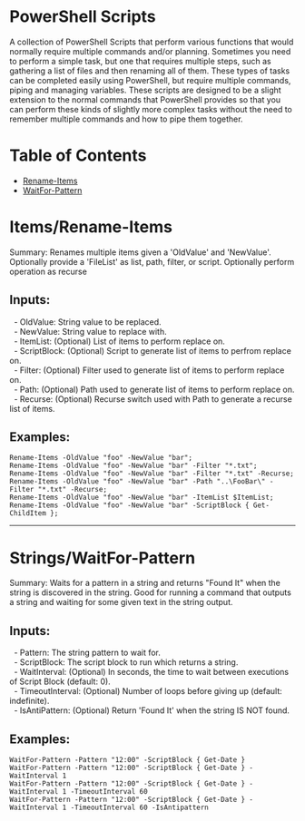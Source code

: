 # PowerShell Scripts
A collection of PowerShell Scripts that perform various functions that would normally require multiple commands and/or planning. Sometimes you need to perform a simple task, but one that requires multiple steps, such as gathering a list of files and then renaming all of them. These types of tasks can be completed easily using PowerShell, but require multiple commands, piping and managing variables. These scripts are designed to be a slight extension to the normal commands that PowerShell provides so that you can perform these kinds of slightly more complex tasks without the need to remember multiple commands and how to pipe them together.

Table of Contents
=================

 - [Rename-Items](#Items/Rename-Items)
 - [WaitFor-Pattern](#Strings/WaitFor-Pattern)

Items/Rename-Items
==================

Summary: Renames multiple items given a 'OldValue' and 'NewValue'. Optionally provide a 'FileList' as list, path, filter, or script. Optionally perform operation as recurse

Inputs:
-------
&nbsp;&nbsp;- OldValue: String value to be replaced.<br>
&nbsp;&nbsp;- NewValue: String value to replace with.<br>
&nbsp;&nbsp;- ItemList: (Optional) List of items to perform replace on.<br>
&nbsp;&nbsp;- ScriptBlock: (Optional) Script to generate list of items to perfrom replace on.<br>
&nbsp;&nbsp;- Filter: (Optional) Filter used to generate list of items to perform replace on.<br>
&nbsp;&nbsp;- Path: (Optional) Path used to generate list of items to perform replace on.<br>
&nbsp;&nbsp;- Recurse: (Optional) Recurse switch used with Path to generate a recurse list of items.<br>

Examples:
---------
    Rename-Items -OldValue "foo" -NewValue "bar";
    Rename-Items -OldValue "foo" -NewValue "bar" -Filter "*.txt";
    Rename-Items -OldValue "foo" -NewValue "bar" -Filter "*.txt" -Recurse;
    Rename-Items -OldValue "foo" -NewValue "bar" -Path "..\FooBar\" -Filter "*.txt" -Recurse;
    Rename-Items -OldValue "foo" -NewValue "bar" -ItemList $ItemList;
    Rename-Items -OldValue "foo" -NewValue "bar" -ScriptBlock { Get-ChildItem };

--------------------------------------------------------------------------------

Strings/WaitFor-Pattern
=======================

Summary: Waits for a pattern in a string and returns "Found It" when the string is discovered in the string. Good for running a command that outputs a string and waiting for some given text in the string output.

Inputs:
-------
&nbsp;&nbsp;- Pattern: The string pattern to wait for.<br>
&nbsp;&nbsp;- ScriptBlock: The script block to run which returns a string.<br>
&nbsp;&nbsp;- WaitInterval: (Optional) In seconds, the time to wait between executions of Script Block (default: 0).<br>
&nbsp;&nbsp;- TimeoutInterval: (Optional) Number of loops before giving up (default: indefinite).<br>
&nbsp;&nbsp;- IsAntiPattern: (Optional) Return 'Found It' when the string IS NOT found.<br>

Examples:
---------
    WaitFor-Pattern -Pattern "12:00" -ScriptBlock { Get-Date }
    WaitFor-Pattern -Pattern "12:00" -ScriptBlock { Get-Date } -WaitInterval 1
    WaitFor-Pattern -Pattern "12:00" -ScriptBlock { Get-Date } -WaitInterval 1 -TimeoutInterval 60
    WaitFor-Pattern -Pattern "12:00" -ScriptBlock { Get-Date } -WaitInterval 1 -TimeoutInterval 60 -IsAntipattern

